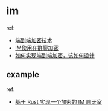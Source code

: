 # im
ref:
- [端到端加密技术](http://www.52im.net/thread-4026-1-1.html)
- [IM使用在群聊加密](https://juejin.cn/post/6844903780757012487)
- [如何实现端到端加密，该如何设计](https://blog.csdn.net/YY_JAY2/article/details/126338314)

## example
ref:
- [基于 Rust 实现一个加密的 IM 聊天室](https://fanlv.fun/2023/07/16/chat-room-with-rust/)
